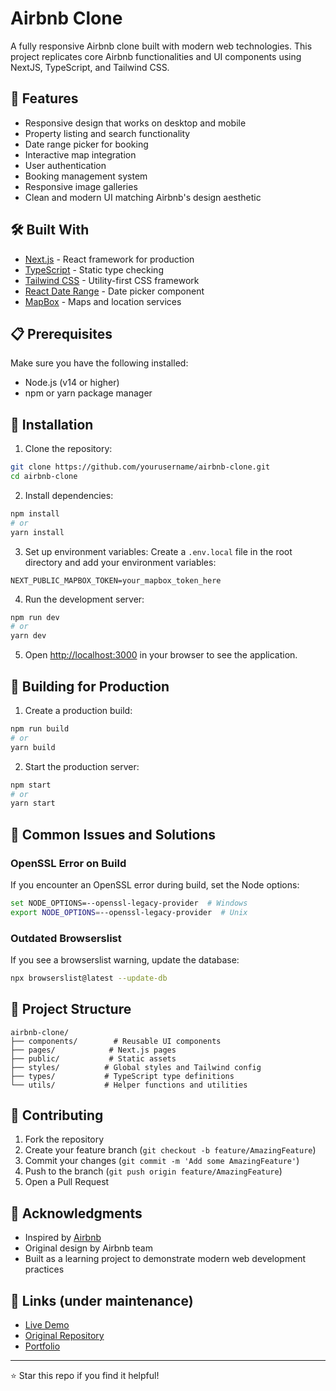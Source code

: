 # Airbnb Clone

A fully responsive Airbnb clone built with modern web technologies. This project replicates core Airbnb functionalities and UI components using NextJS, TypeScript, and Tailwind CSS.

## 🚀 Features

- Responsive design that works on desktop and mobile
- Property listing and search functionality
- Date range picker for booking
- Interactive map integration
- User authentication
- Booking management system
- Responsive image galleries
- Clean and modern UI matching Airbnb's design aesthetic

## 🛠️ Built With

- [Next.js](https://nextjs.org/) - React framework for production
- [TypeScript](https://www.typescriptlang.org/) - Static type checking
- [Tailwind CSS](https://tailwindcss.com/) - Utility-first CSS framework
- [React Date Range](https://github.com/hypeserver/react-date-range) - Date picker component
- [MapBox](https://www.mapbox.com/) - Maps and location services

## 📋 Prerequisites

Make sure you have the following installed:
- Node.js (v14 or higher)
- npm or yarn package manager

## 🔧 Installation

1. Clone the repository:
```bash
git clone https://github.com/yourusername/airbnb-clone.git
cd airbnb-clone
```

2. Install dependencies:
```bash
npm install
# or
yarn install
```

3. Set up environment variables:
Create a `.env.local` file in the root directory and add your environment variables:
```env
NEXT_PUBLIC_MAPBOX_TOKEN=your_mapbox_token_here
```

4. Run the development server:
```bash
npm run dev
# or
yarn dev
```

5. Open [http://localhost:3000](http://localhost:3000) in your browser to see the application.

## 🚀 Building for Production

1. Create a production build:
```bash
npm run build
# or
yarn build
```

2. Start the production server:
```bash
npm start
# or
yarn start
```

## 🔧 Common Issues and Solutions

### OpenSSL Error on Build
If you encounter an OpenSSL error during build, set the Node options:
```bash
set NODE_OPTIONS=--openssl-legacy-provider  # Windows
export NODE_OPTIONS=--openssl-legacy-provider  # Unix
```

### Outdated Browserslist
If you see a browserslist warning, update the database:
```bash
npx browserslist@latest --update-db
```

## 🎨 Project Structure

```
airbnb-clone/
├── components/        # Reusable UI components
├── pages/            # Next.js pages
├── public/           # Static assets
├── styles/          # Global styles and Tailwind config
├── types/           # TypeScript type definitions
└── utils/           # Helper functions and utilities
```

## 🤝 Contributing

1. Fork the repository
2. Create your feature branch (`git checkout -b feature/AmazingFeature`)
3. Commit your changes (`git commit -m 'Add some AmazingFeature'`)
4. Push to the branch (`git push origin feature/AmazingFeature`)
5. Open a Pull Request



## 👏 Acknowledgments

- Inspired by [Airbnb](https://www.airbnb.com/)
- Original design by Airbnb team
- Built as a learning project to demonstrate modern web development practices

## 🔗 Links (under maintenance)

- [Live Demo](https://your-demo-link.com)
- [Original Repository](https://github.com/edwintantawi/airbnb-web-clone)
- [Portfolio](https://your-portfolio.com)

---
⭐️ Star this repo if you find it helpful!
